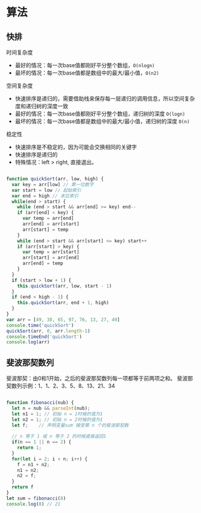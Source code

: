# 算法

## 快排

时间复杂度

* 最好的情况：每一次base值都刚好平分整个数组，`O(nlogn)`
* 最坏的情况：每一次base值都是数组中的最大/最小值，`O(n2)`

空间复杂度
  
* 快速排序是递归的，需要借助栈来保存每一层递归的调用信息，所以空间复杂度和递归树的深度一致
* 最好的情况：每一次base值都刚好平分整个数组，递归树的深度 `O(logn)`
* 最坏的情况：每一次base值都是数组中的最大/最小值，递归树的深度 `O(n)`

稳定性

* 快速排序是不稳定的，因为可能会交换相同的关键字
* 快速排序是递归的
* 特殊情况：left > right, 直接退出。

```js

function quickSort(arr, low, high) {
  var key = arr[low] // 第一位数字
  var start = low // 起始索引
  var end = high // 末位索引
  while(end > start) {
    while (end > start && arr[end] >= key) end--
    if (arr[end] < key) {
      var temp = arr[end]
      arr[end] = arr[start]
      arr[start] = temp
    }
    while (end > start && arr[start] <= key) start++
    if (arr[start] > key) {
      var temp = arr[start]
      arr[start] = arr[end]
      arr[end] = temp
    }
  }
  if (start > low + 1) {
    this.quickSort(arr, low, start - 1)
  }
  if (end < high - 1) {
    this.quickSort(arr, end + 1, high)
  }
}
var arr = [49, 38, 65, 97, 76, 13, 27, 49]
console.time('quickSort')
quickSort(arr, 0, arr.length-1)
console.timeEnd('quickSort')
console.log(arr)

```

## 斐波那契数列

斐波那契：由0和1开始，之后的斐波那契数列每一项都等于前两项之和。
斐波那契数列示例：1、1、2、3、5、8、13、21、34

```js

function fibonacci(nub) {
  let n = nub && parseInt(nub);
  let n1 = 1; // 初始 n = 1时候的值为1
  let n2 = 1; // 初始 n = 2时候的值为1
  let f;    // 声明变量sum 接受第 n 个的斐波那契数
  
  // n 等于 1 或 n 等于 2 的时候直接返回1
  if(n == 1 || n == 2) {
    return 1;
  }
  for(let i = 2; i < n; i++) {
    f = n1 + n2;
    n1 = n2;
    n2 = f;
  } 
  return f
}
let sum = fibonacci(8) 
console.log(8) // 21

```
